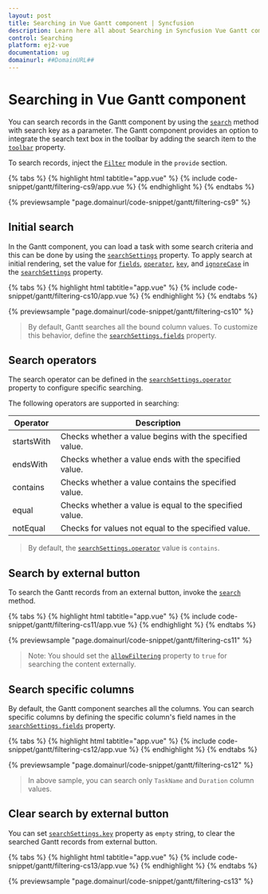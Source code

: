 ```yaml
---
layout: post
title: Searching in Vue Gantt component | Syncfusion
description: Learn here all about Searching in Syncfusion Vue Gantt component of Syncfusion Essential JS 2 and more.
control: Searching 
platform: ej2-vue
documentation: ug
domainurl: ##DomainURL##
---
```


# Searching in Vue Gantt component

You can search records in the Gantt component by using the [`search`](https://ej2.syncfusion.com/vue/documentation/api/gantt/#search) method with search key as a parameter. The Gantt component provides an option to integrate the search text box in the toolbar by adding the search item to the [`toolbar`](https://ej2.syncfusion.com/vue/documentation/api/gantt/#toolbar) property.

To search records, inject the [`Filter`](https://ej2.syncfusion.com/vue/documentation/api/gantt/#filtermodule) module in the `provide` section.

{% tabs %}
{% highlight html tabtitle="app.vue" %}
{% include code-snippet/gantt/filtering-cs9/app.vue %}
{% endhighlight %}
{% endtabs %}
        
{% previewsample "page.domainurl/code-snippet/gantt/filtering-cs9" %}

## Initial search

In the Gantt component, you can load a task with some search criteria and this can be done by using the [`searchSettings`](https://ej2.syncfusion.com/vue/documentation/api/gantt/searchSettings/) property. To apply search at initial rendering, set the value for [`fields`](https://ej2.syncfusion.com/vue/documentation/api/gantt/searchSettings/#fields), [`operator`](https://ej2.syncfusion.com/vue/documentation/api/gantt/searchSettings/#operator), [`key`](https://ej2.syncfusion.com/vue/documentation/api/gantt/searchSettings/#key), and [`ignoreCase`](https://ej2.syncfusion.com/vue/documentation/api/gantt/searchSettings/#ignorecase) in the [`searchSettings`](https://ej2.syncfusion.com/vue/documentation/api/gantt/searchSettings/) property.

{% tabs %}
{% highlight html tabtitle="app.vue" %}
{% include code-snippet/gantt/filtering-cs10/app.vue %}
{% endhighlight %}
{% endtabs %}
        
{% previewsample "page.domainurl/code-snippet/gantt/filtering-cs10" %}

> By default, Gantt searches all the bound column values. To customize this behavior, define the [`searchSettings.fields`](https://ej2.syncfusion.com/vue/documentation/api/gantt/searchSettings/#fields) property.

## Search operators

The search operator can be defined in the [`searchSettings.operator`](https://ej2.syncfusion.com/vue/documentation/api/gantt/searchSettings/#operator) property to configure specific searching.

The following operators are supported in searching:

Operator |Description
-----|-----
startsWith |Checks whether a value begins with the specified value.
endsWith |Checks whether a value ends with the specified value.
contains |Checks whether a value contains the specified value.
equal |Checks whether a value is equal to the specified value.
notEqual |Checks for values not equal to the specified value.

> By default, the [`searchSettings.operator`](https://ej2.syncfusion.com/vue/documentation/api/gantt/searchSettings/#operator) value is `contains`.

## Search by external button

To search the Gantt records from an external button, invoke the [`search`](https://ej2.syncfusion.com/vue/documentation/api/gantt/#search) method.

{% tabs %}
{% highlight html tabtitle="app.vue" %}
{% include code-snippet/gantt/filtering-cs11/app.vue %}
{% endhighlight %}
{% endtabs %}
        
{% previewsample "page.domainurl/code-snippet/gantt/filtering-cs11" %}

>Note: You should set the [`allowFiltering`](https://ej2.syncfusion.com/vue/documentation/api/gantt/#allowfiltering) property to `true` for searching the content externally.

## Search specific columns

By default, the Gantt component searches all the columns. You can search specific columns by defining the specific column's field names in the [`searchSettings.fields`](https://ej2.syncfusion.com/vue/documentation/api/gantt/searchSettings/#fields) property.

{% tabs %}
{% highlight html tabtitle="app.vue" %}
{% include code-snippet/gantt/filtering-cs12/app.vue %}
{% endhighlight %}
{% endtabs %}
        
{% previewsample "page.domainurl/code-snippet/gantt/filtering-cs12" %}

> In above sample, you can search only `TaskName` and `Duration` column values.

## Clear search by external button

You can set [`searchSettings.key`](https://ej2.syncfusion.com/vue/documentation/api/gantt/searchSettings/#key) property as `empty` string, to clear the searched Gantt records from external button.

{% tabs %}
{% highlight html tabtitle="app.vue" %}
{% include code-snippet/gantt/filtering-cs13/app.vue %}
{% endhighlight %}
{% endtabs %}
        
{% previewsample "page.domainurl/code-snippet/gantt/filtering-cs13" %}